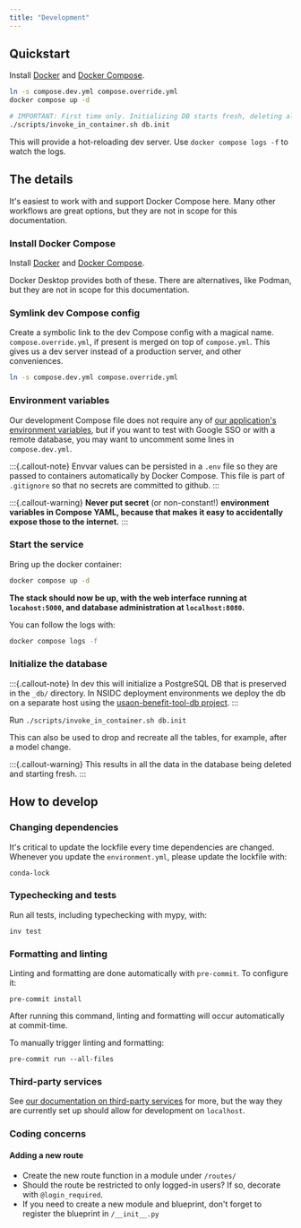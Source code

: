 ```yaml
---
title: "Development"
---
```


## Quickstart

Install [Docker](https://docs.docker.com/engine/install/) and
[Docker Compose](https://docs.docker.com/compose/install/).

```bash
ln -s compose.dev.yml compose.override.yml
docker compose up -d

# IMPORTANT: First time only. Initializing DB starts fresh, deleting all entered data:
./scripts/invoke_in_container.sh db.init
```

This will provide a hot-reloading dev server. Use `docker compose logs -f` to watch the
logs.


## The details

It's easiest to work with and support Docker Compose here. Many other workflows are
great options, but they are not in scope for this documentation.


### Install Docker Compose

Install [Docker](https://docs.docker.com/engine/install/) and
[Docker Compose](https://docs.docker.com/compose/install/).

Docker Desktop provides both of these. There are alternatives, like Podman, but they are
not in scope for this documentation.


### Symlink dev Compose config

Create a symbolic link to the dev Compose config with a magical name.
`compose.override.yml`, if present is merged on top of `compose.yml`. This gives us a
dev server instead of a production server, and other conveniences.

```bash
ln -s compose.dev.yml compose.override.yml
```


### Environment variables

Our development Compose file does not require any of
[our application's environment variables](/reference/envvars.md), but if you want to
test with Google SSO or with a remote database, you may want to uncomment some lines in
`compose.dev.yml`.

:::{.callout-note}
Envvar values can be persisted in a `.env` file so they are passed to containers
automatically by Docker Compose. This file is part of `.gitignore` so that no secrets
are committed to github.
:::

:::{.callout-warning}
**Never put secret** (or non-constant!) **environment variables in Compose YAML,
because that makes it easy to accidentally expose those to the internet.**
:::


### Start the service

Bring up the docker container:

```bash
docker compose up -d
```

**The stack should now be up, with the web interface running at `locahost:5000`, and
database administration at `localhost:8080`.**

You can follow the logs with:

```bash
docker compose logs -f
```


### Initialize the database

:::{.callout-note}
In dev this will initialize a PostgreSQL DB that is preserved in the `_db/` directory.
In NSIDC deployment environments we deploy the db on a separate host using the
[usaon-benefit-tool-db project](https://github.com/nsidc/usaon-benefit-tool-db).
:::

Run `./scripts/invoke_in_container.sh db.init`

This can also be used to drop and recreate all the tables, for example, after a model
change.

:::{.callout-warning}
This results in all the data in the database being deleted and starting fresh.
:::


## How to develop

### Changing dependencies

It's critical to update the lockfile every time dependencies are changed. Whenever you
update the `environment.yml`, please update the lockfile with:

```
conda-lock
```


### Typechecking and tests

Run all tests, including typechecking with mypy, with:

```
inv test
```


### Formatting and linting

Linting and formatting are done automatically with `pre-commit`. To configure it:

```
pre-commit install
```

After running this command, linting and formatting will occur automatically at
commit-time.

To manually trigger linting and formatting:

```
pre-commit run --all-files
```


### Third-party services

See
[our documentation on third-party services](/reference/third-party-service-dependencies.md)
for more, but the way they are currently set up should allow for development on
`localhost`.


### Coding concerns

#### Adding a new route

* Create the new route function in a module under `/routes/`
* Should the route be restricted to only logged-in users? If so, decorate with
  `@login_required`.
* If you need to create a new module and blueprint, don't forget to register the
  blueprint in `/__init__.py`
